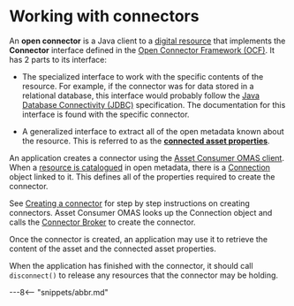 <!-- SPDX-License-Identifier: CC-BY-4.0 -->
<!-- Copyright Contributors to the ODPi Egeria project 2019. -->

# Working with connectors

An **open connector** is a Java client to a [digital resource](/concepts/resource) that implements the **Connector** interface defined in the [Open Connector Framework (OCF)](/frameworks/ocf/overview). It has 2 parts to its interface:

- The specialized interface to work with the specific contents of the resource.  For example, if the connector was for data stored in a relational database, this interface would probably follow the 
  [Java Database Connectivity (JDBC)](https://en.wikipedia.org/wiki/Java_Database_Connectivity) specification.  The documentation for this interface is found with the specific connector. 

- A generalized interface to extract all of the open metadata known about the resource.  This is referred to as the [**connected asset properties**](/concepts/connected-asset-properties).
  
An application creates a connector using the [Asset Consumer OMAS client](creating-a-connector.md). When a [resource is catalogued](/concepts/assets) in  open metadata,
there is a [Connection](/concepts/connection) object linked to it.  This defines all of the properties required to create the connector.

See [Creating a connector](creating-a-connector.md) for step by step instructions on creating connectors.
Asset Consumer OMAS looks up the Connection object and calls the [Connector Broker](/concepts/connector-broker)
to create the connector.

Once the connector is created, an application may use it to retrieve the content of the asset and the connected
asset properties.

When the application has finished with the connector, it should call `disconnect()` to release any resources
that the connector may be holding.

---8<-- "snippets/abbr.md"
